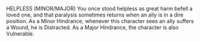HELPLESS (MINOR/MAJOR)
You once stood helpless as great harm befell a loved one, and that paralysis sometimes returns when an ally is in a dire position. 
As a Minor Hindrance, whenever this character sees an ally suffers a Wound, he is Distracted. As a Major Hindrance, the character is also Vulnerable.